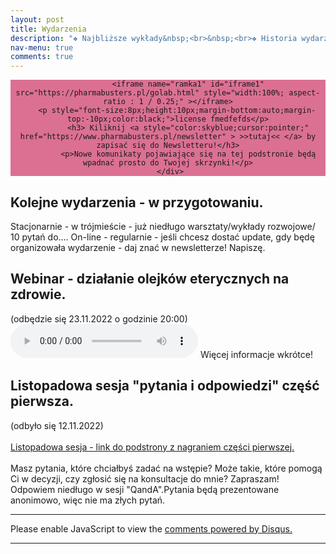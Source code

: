 ```yaml
---
layout: post
title: Wydarzenia
description: "❖ Najbliższe wykłady&nbsp;<br>&nbsp;<br>❖ Historia wydarzeń"
nav-menu: true
comments: true
---
```



<div class="image main">
     <div style="background-color:PaleVioletRed;text-align:center;" >
	     
	         <iframe name="ramka1" id="iframe1" src="https://pharmabusters.pl/golab.html" style="width:100%; aspect-ratio : 1 / 0.25;" ></iframe>
	    <p style="font-size:8px;height:10px;margin-bottom:auto;margin-top:-10px;color:black;">license fmedfefds</p>
	         <h3> Kiliknij <a style="color:skyblue;cursor:pointer;" href="https://www.pharmabusters.pl/newsletter" > >>tutaj<< </a> by zapisać się do Newsletteru!</h3>
	         <p>Nowe komunikaty pojawiające się na tej podstronie będą wpadnać prosto do Twojej skrzynki!</p>
     </div>
	
</div>






## Kolejne wydarzenia - w przygotowaniu.
Stacjonarnie  - w trójmieście - już niedługo warsztaty/wykłady rozwojowe/ 10 pytań do....
On-line - regularnie - jeśli chcesz dostać update, gdy będę organizowała wydarzenie - daj znać w newsletterze! Napiszę.
## Webinar - działanie olejków eterycznych na zdrowie.
(odbędzie się 23.11.2022 o godzinie 20:00)
 <audio controls>
  <source src="https://www.pharmabusters.pl/assets/olejki_zapowiedz.mp3" type="audio/mpeg">
  Your browser does not support the audio tag.
</audio> 
Więcej informacje wkrótce! 
## Listopadowa sesja "pytania i odpowiedzi" część pierwsza.
(odbyło się 12.11.2022)<br>&nbsp;<br>
<a href="https://www.pharmabusters.pl/2022/11/12/pytania-i-odpowiedzi-listopad.html">Listopadowa sesja - link do podstrony z nagraniem części pierwszej.</a><br>&nbsp;<br>
Masz pytania, które chciałbyś zadać na wstępie? Może takie, które pomogą Ci w decyzji, czy zgłosić się na konsultacje do mnie? Zapraszam! Odpowiem niedługo w sesji "QandA".Pytania będą prezentowane anonimowo, więc nie ma złych pytań.



<hr class="major" />

<div id="disqus_thread"></div>
<script>
    /**
    *  RECOMMENDED CONFIGURATION VARIABLES: EDIT AND UNCOMMENT THE SECTION BELOW TO INSERT DYNAMIC VALUES FROM YOUR PLATFORM OR CMS.
    *  LEARN WHY DEFINING THESE VARIABLES IS IMPORTANT: https://disqus.com/admin/universalcode/#configuration-variables    */
    /*
    var disqus_config = function () {
    this.page.url = 'https://www.pharmabusters.pl/4_wydarzenia.html';  // Replace PAGE_URL with your page's canonical URL variable
    this.page.identifier = PAGE_IDENTIFIER; // Replace PAGE_IDENTIFIER with your page's unique identifier variable
    };
    */
    (function() { // DON'T EDIT BELOW THIS LINE
    var d = document, s = d.createElement('script');
    s.src = 'https://pharmabusters.disqus.com/embed.js';
    s.setAttribute('data-timestamp', +new Date());
    (d.head || d.body).appendChild(s);
    })();
</script>
<noscript>Please enable JavaScript to view the <a href="https://disqus.com/?ref_noscript">comments powered by Disqus.</a></noscript>
<script id="dsq-count-scr" src="//pharmabusters.disqus.com/count.js" async></script>

<hr class="major" />



